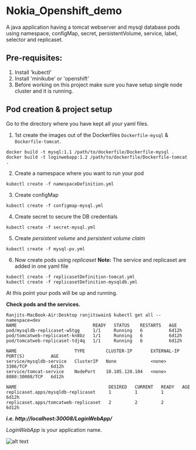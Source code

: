# Nokia_Openshift_demo
A java application having a tomcat webserver and mysql database pods using namespace, configMap, secret, persistentVolume, service, label, selector and replicaset.

Pre-requisites:
---------------
1. Install 'kubectl'
2. Install 'minikube' or 'openshift'
3. Before working on this project make sure you have setup single node cluster and it is running.

Pod creation & project setup
----------------------------
Go to the directory where you have kept all your yaml files.

1. 1st create the images out of the Dockerfiles `Dockerfile-mysql` & `Dockerfile-tomcat`.
```
docker build -t mysql:1.1 /path/to/dockerfile/Dockerfile-mysql .
docker build -t loginwebapp:1.2 /path/to/dockerfile/Dockerfile-tomcat .
```
2. Create a namespace where you want to run your pod
```
kubectl create -f namespaceDefinition.yml
```
3. Create configMap
```
kubectl create -f configmap-mysql.yml
```

4. Create secret to secure the DB credentials
```
kubectl create -f secret-mysql.yml
```

5. Create *persistent volume* and *persistent volume claim*
```
kubectl create -f mysql-pv.yml
```

6. Now create pods using *replicaset*
**Note:** The service and replicaset are added in one yaml file
```
kubectl create -f replicasetDefinition-tomcat.yml
kubectl create -f replicasetDefinition-mysqldb.yml
```

At this point your pods will be up and running.

**Check pods and the services.**
```
Ranjits-MacBook-Air:Desktop ranjitswain$ kubectl get all --namespace=dev
NAME                             READY   STATUS    RESTARTS   AGE
pod/mysqldb-replicaset-w5tgg     1/1     Running   6          6d12h
pod/tomcatweb-replicaset-kn8bz   1/1     Running   6          6d12h
pod/tomcatweb-replicaset-tdj4q   1/1     Running   6          6d12h

NAME                      TYPE        CLUSTER-IP       EXTERNAL-IP   PORT(S)          AGE
service/mysqldb-service   ClusterIP   None             <none>        3306/TCP         6d12h
service/tomcat-service    NodePort    10.105.128.104   <none>        8080:30008/TCP   6d12h

NAME                                   DESIRED   CURRENT   READY   AGE
replicaset.apps/mysqldb-replicaset     1         1         1       6d12h
replicaset.apps/tomcatweb-replicaset   2         2         2       6d12h
```
***i.e. http://localhost:30008/LoginWebApp/***

*LoginWebApp* is your application name.

![alt text](https://github.com/ranjit4github/kubernetes_demo_project/blob/master/Screenshot%202020-02-20%20at%209.43.33%20PM.png)
